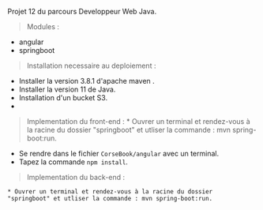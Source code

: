  
 <addr> Projet 12 du parcours Developpeur Web Java. 

 
 
> Modules : 
 
  * angular 
  * springboot 
  
 
 > Installation necessaire au deploiement : 
  * Installer la version 3.8.1 d'apache maven . 
  * Installer la version 11 de Java. 
  * Installation d'un bucket S3. 
  * 
  
 > Implementation du front-end : 
     * Ouvrer un terminal et rendez-vous à la racine du dossier "springboot" et utliser la commande : mvn spring-boot:run.
  * Se rendre dans le fichier `CorseBook/angular` avec un terminal. 
  * Tapez la commande `npm install`.
 
 
 > Implementation du back-end : 

    * Ouvrer un terminal et rendez-vous à la racine du dossier "springboot" et utliser la commande : mvn spring-boot:run.
